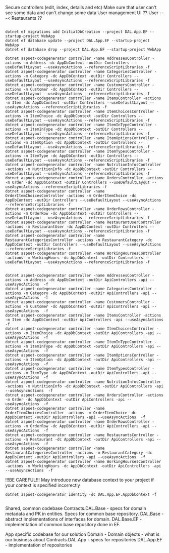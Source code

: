 

Secure controllers (edit, index, details and etc) Make sure that user can't see some data and can't change some data
User management UI ??
User ---< Restaurants ??

~~~~~~~~~~~~~~~~~~~~~~~~~~~~~~~~~

dotnet ef migrations add InitialDbCreation --project DAL.App.EF --startup-project WebApp
dotnet ef database update --project DAL.App.EF --startup-project WebApp
dotnet ef database drop --project DAL.App.EF --startup-project WebApp

~~~~~~~~~~~~~~~~~~~~~~~~~~~~~~~~~
~~~~~~~~~~~~~~~~~~~~~~~~~~~~~~~~~
dotnet aspnet-codegenerator controller -name AddressesController -actions -m Address -dc AppDbContext -outDir Controllers --useDefaultLayout --useAsyncActions --referenceScriptLibraries -f
dotnet aspnet-codegenerator controller -name CategoriesController -actions -m Category -dc AppDbContext -outDir Controllers --useDefaultLayout --useAsyncActions --referenceScriptLibraries -f
dotnet aspnet-codegenerator controller -name CustomersController -actions -m Customer -dc AppDbContext -outDir Controllers --useDefaultLayout --useAsyncActions --referenceScriptLibraries -f
dotnet aspnet-codegenerator controller -name ItemsController -actions -m Item -dc AppDbContext -outDir Controllers --useDefaultLayout --useAsyncActions --referenceScriptLibraries -f
dotnet aspnet-codegenerator controller -name ItemChoicesController -actions -m ItemChoice -dc AppDbContext -outDir Controllers --useDefaultLayout --useAsyncActions --referenceScriptLibraries -f
dotnet aspnet-codegenerator controller -name ItemInTypeController -actions -m ItemInType -dc AppDbContext -outDir Controllers --useDefaultLayout --useAsyncActions --referenceScriptLibraries -f
dotnet aspnet-codegenerator controller -name ItemOptionsController -actions -m ItemOption -dc AppDbContext -outDir Controllers --useDefaultLayout --useAsyncActions --referenceScriptLibraries -f
dotnet aspnet-codegenerator controller -name ItemTypesController -actions -m ItemType -dc AppDbContext -outDir Controllers --useDefaultLayout --useAsyncActions --referenceScriptLibraries -f
dotnet aspnet-codegenerator controller -name NutritionInfosController -actions -m NutritionInfo -dc AppDbContext -outDir Controllers --useDefaultLayout --useAsyncActions --referenceScriptLibraries -f
dotnet aspnet-codegenerator controller -name OrdersController -actions -m Order -dc AppDbContext -outDir Controllers --useDefaultLayout --useAsyncActions --referenceScriptLibraries -f
dotnet aspnet-codegenerator controller -name OrderItemChoicesController -actions -m OrderItemChoice -dc AppDbContext -outDir Controllers --useDefaultLayout --useAsyncActions --referenceScriptLibraries -f
dotnet aspnet-codegenerator controller -name OrderRowsController -actions -m OrderRow -dc AppDbContext -outDir Controllers --useDefaultLayout --useAsyncActions --referenceScriptLibraries -f
dotnet aspnet-codegenerator controller -name RestaurantUserController -actions -m RestaurantUser -dc AppDbContext -outDir Controllers --useDefaultLayout --useAsyncActions --referenceScriptLibraries -f
dotnet aspnet-codegenerator controller -name RestaurantCategoriesController -actions -m RestaurantCategory -dc AppDbContext -outDir Controllers --useDefaultLayout --useAsyncActions --referenceScriptLibraries -f
dotnet aspnet-codegenerator controller -name WorkingHoursesController -actions -m WorkingHours -dc AppDbContext -outDir Controllers --useDefaultLayout --useAsyncActions --referenceScriptLibraries -f
~~~~~~~~~~~~~~~~~~~~~~~~~~~~~~~~~
~~~~~~~~~~~~~~~~~~~~~~~~~~~~~~~~~

dotnet aspnet-codegenerator controller -name AddressesController -actions -m Address -dc AppDbContext -outDir ApiControllers -api --useAsyncActions  -f
dotnet aspnet-codegenerator controller -name CategoriesController -actions -m Category -dc AppDbContext -outDir ApiControllers -api --useAsyncActions  -f
dotnet aspnet-codegenerator controller -name CustomersController -actions -m Customer -dc AppDbContext -outDir ApiControllers -api --useAsyncActions  -f
dotnet aspnet-codegenerator controller -name ItemsController -actions -m Item -dc AppDbContext -outDir ApiControllers -api --useAsyncActions  -f
dotnet aspnet-codegenerator controller -name ItemChoicesController -actions -m ItemChoice -dc AppDbContext -outDir ApiControllers -api --useAsyncActions  -f
dotnet aspnet-codegenerator controller -name ItemInTypeController -actions -m ItemInType -dc AppDbContext -outDir ApiControllers -api --useAsyncActions  -f
dotnet aspnet-codegenerator controller -name ItemOptionsController -actions -m ItemOption -dc AppDbContext -outDir ApiControllers -api --useAsyncActions  -f
dotnet aspnet-codegenerator controller -name ItemTypesController -actions -m ItemType -dc AppDbContext -outDir ApiControllers -api --useAsyncActions  -f
dotnet aspnet-codegenerator controller -name NutritionInfosController -actions -m NutritionInfo -dc AppDbContext -outDir ApiControllers -api --useAsyncActions  -f
dotnet aspnet-codegenerator controller -name OrdersController -actions -m Order -dc AppDbContext -outDir ApiControllers -api --useAsyncActions  -f
dotnet aspnet-codegenerator controller -name OrderItemChoicesController -actions -m OrderItemChoice -dc AppDbContext -outDir ApiControllers -api --useAsyncActions  -f
dotnet aspnet-codegenerator controller -name OrderRowsController -actions -m OrderRow -dc AppDbContext -outDir ApiControllers -api --useAsyncActions  -f
dotnet aspnet-codegenerator controller -name RestaurantsController -actions -m Restaurant -dc AppDbContext -outDir ApiControllers -api --useAsyncActions  -f
dotnet aspnet-codegenerator controller -name RestaurantCategoriesController -actions -m RestaurantCategory -dc AppDbContext -outDir ApiControllers -api --useAsyncActions  -f
dotnet aspnet-codegenerator controller -name WorkingHoursesController -actions -m WorkingHours -dc AppDbContext -outDir ApiControllers -api --useAsyncActions  -f

~~~~~~~~~~~~~~~~~~~~~~~~~~~~~~~~~
!!!BE CAREFUL!!! May introduce new database context to your project if your context is specified incorrectly
~~~~~~~~~~~~~~~~~~~~~~~~~~~~~~~~~
dotnet aspnet-codegenerator identity -dc DAL.App.EF.AppDbContext -f
 
 ~~~~~~~~~~~~~~~~~~~~~~~~~~~~~~~~~


Shared, common codebase
Contracts.DAL.Base - specs for domain metadata and PK in entities. Specs for common base repository.
DAL.Base - abstract implementations of interfaces for domain.
DAL.Base.EF - implementation of common base repository done in EF.

App specific codebase for our solution
Domain - Domain objects - what is our business about
Contracts.DAL.App - specs for repositories
DAL.App.EF - implementation of repositories